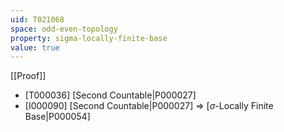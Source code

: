 ```yaml
---
uid: T021068
space: odd-even-topology
property: sigma-locally-finite-base
value: true
---
```

[[Proof]]

* [T000036] [Second Countable|P000027]
* [I000090] [Second Countable|P000027] => [$\sigma$-Locally Finite Base|P000054]

